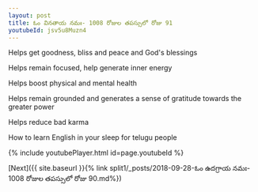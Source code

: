```yaml
---
layout: post
title: ఓం వినతాయ నమః- 1008 రోజుల తపస్సులో రోజు 91
youtubeId: jsv5u8Muzn4
---
```

 
 
Helps get goodness, bliss and peace and God's blessings
 
Helps remain focused, help generate inner energy 
 
Helps boost physical and mental health 
 
Helps remain grounded and generates a sense of gratitude towards the greater power 
 
Helps reduce bad karma
 
How to learn English in your sleep for telugu people
 
 
 
 


{% include youtubePlayer.html id=page.youtubeId %}
 
[Next]({{ site.baseurl }}{% link split1/_posts/2018-09-28-ఓం ఉదగ్రాయ నమః- 1008 రోజుల తపస్సులో రోజు 90.md%})
 
